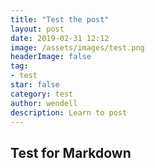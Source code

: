 ```yaml
---
title: "Test the post"
layout: post
date: 2019-02-31 12:12
image: /assets/images/test.png
headerImage: false
tag:
- test
star: false
category: test
author: wendell 
description: Learn to post 
---
```


## Test for Markdown
